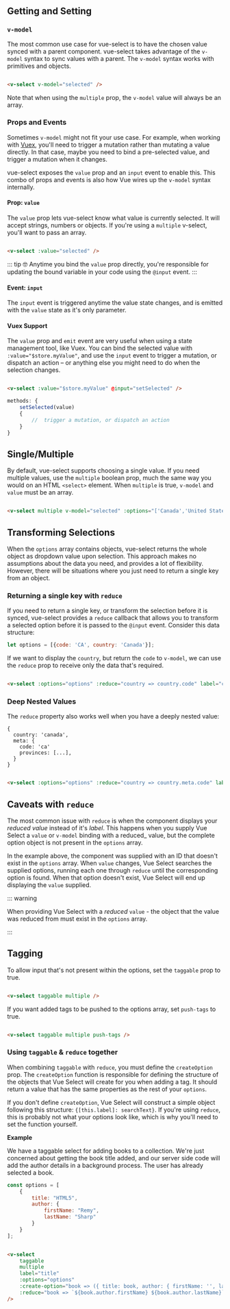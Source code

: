 ## Getting and Setting

### `v-model`

The most common use case for vue-select is to have the chosen value synced with a parent component.
vue-select takes advantage of the `v-model` syntax to sync values with a parent. The `v-model`
syntax works with primitives and objects.

```html

<v-select v-model="selected" />
```

Note that when using the `multiple` prop, the `v-model` value will always be an array.

### Props and Events

Sometimes `v-model` might not fit your use case. For example, when working
with [Vuex](https://vuex.vuejs.org), you'll need to trigger a mutation rather than mutating a value
directly. In that case, maybe you need to bind a pre-selected value, and trigger a mutation when it
changes.

vue-select exposes the `value` prop and an `input` event to enable this. This combo of props and
events is also how Vue wires up the `v-model` syntax internally.

#### Prop: `value`

The `value` prop lets vue-select know what value is currently selected. It will accept strings,
numbers or objects. If you're using a `multiple` v-select, you'll want to pass an array.

```html

<v-select :value="selected" />
```

::: tip 🤓 Anytime you bind the `value` prop directly, you're responsible for updating the bound
variable in your code using the `@input` event.
:::

#### Event: `input`

The `input` event is triggered anytime the value state changes, and is emitted with the `value`
state as it's only parameter.

#### Vuex Support

The `value` prop and `emit` event are very useful when using a state management tool, like Vuex. You
can bind the selected value with `:value="$store.myValue"`, and use the `input` event to trigger a
mutation, or dispatch an action – or anything else you might need to do when the selection changes.

```html

<v-select :value="$store.myValue" @input="setSelected" />
```

```js
methods: {
    setSelected(value)
    {
        //  trigger a mutation, or dispatch an action  
    }
}
```

## Single/Multiple

By default, vue-select supports choosing a single value. If you need multiple values, use the
`multiple` boolean prop, much the same way you would on an HTML `<select>` element. When `multiple`
is true, `v-model` and `value` must be an array.

```html

<v-select multiple v-model="selected" :options="['Canada','United States']" />
```

<v-select multiple :options="['Canada','United States']" />

## Transforming Selections

When the `options` array contains objects, vue-select returns the whole object as dropdown value
upon selection. This approach makes no assumptions about the data you need, and provides a lot of
flexibility. However, there will be situations where you just need to return a single key from an
object.

### Returning a single key with `reduce`

If you need to return a single key, or transform the selection before it is synced, vue-select
provides a `reduce` callback that allows you to transform a selected option before it is passed to
the `@input` event. Consider this data structure:

 ```js
 let options = [{code: 'CA', country: 'Canada'}];
 ```

If we want to display the `country`, but return the `code` to `v-model`, we can use the `reduce`
prop to receive only the data that's required.

 ```html

<v-select :options="options" :reduce="country => country.code" label="country" />
 ```

### Deep Nested Values

The `reduce` property also works well when you have a deeply nested value:

 ```
 {
   country: 'canada',
   meta: {
     code: 'ca'
     provinces: [...],
   }
 }
 ```

 ```html

<v-select :options="options" :reduce="country => country.meta.code" label="country" />
 ```

 <reducer-nested-value />

## Caveats with `reduce`

The most common issue with `reduce` is when the component displays your _reduced_ _value_ instead of
it's _label_. This happens when you supply Vue Select a `value` or `v-model` binding with a reduced_
value, but the complete option object is not present in the `options` array.

<ReducedWithNoMatchingOption />

In the example above, the component was supplied with an ID that doesn't exist in the `options`
array. When `value` changes, Vue Select searches the supplied options, running each one
through `reduce` until the corresponding option is found. When that option doesn't exist, Vue Select
will end up displaying the `value` supplied.

::: warning

When providing Vue Select with a _reduced_ `value` - the object that the value was reduced from must
exist in the `options` array.

:::

## Tagging

To allow input that's not present within the options, set the `taggable` prop to true.

```html

<v-select taggable multiple />
```

<v-select taggable multiple />

If you want added tags to be pushed to the options array, set `push-tags` to true.

```html

<v-select taggable multiple push-tags />
```

<v-select taggable multiple push-tags />

### Using `taggable` & `reduce` together

When combining `taggable` with `reduce`, you must define the `createOption` prop. The
`createOption` function is responsible for defining the structure of the objects that Vue Select
will create for you when adding a tag. It should return a value that has the same properties as the
rest of your `options`.

If you don't define `createOption`, Vue Select will construct a simple object following this
structure:
`{[this.label]: searchText}`. If you're using `reduce`, this is probably not what your options look
like, which is why you'll need to set the function yourself.

**Example**

We have a taggable select for adding books to a collection. We're just concerned about getting the
book title added, and our server side code will add the author details in a background process. The
user has already selected a book.

```js
const options = [
    {
        title: "HTML5",
        author: {
            firstName: "Remy",
            lastName: "Sharp"
        }
    }
];
```

```html

<v-select
    taggable
    multiple
    label="title"
    :options="options"
    :create-option="book => ({ title: book, author: { firstName: '', lastName: '' } })"
    :reduce="book => `${book.author.firstName} ${book.author.lastName}`"
/>
```  



